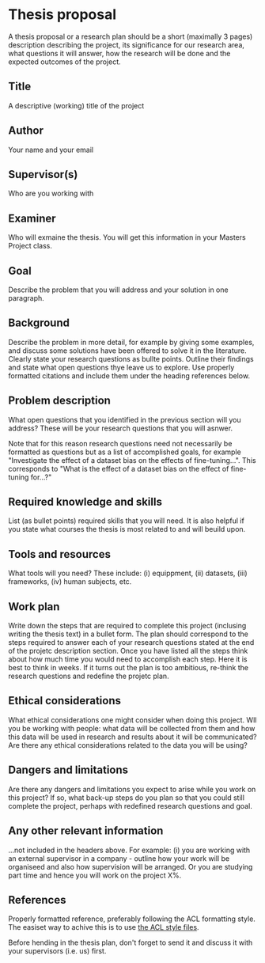 # Thesis proposal

A thesis proposal or a research plan should be a short (maximally 3 pages) description describing the project, its significance for our research area, what questions it will answer, how the research will be done and the expected outcomes of the project.

## Title

A descriptive (working) title of the project

## Author

Your name and your email

## Supervisor(s)

Who are you working with

## Examiner

Who will exmaine the thesis. You will get this information in your Masters Project class.

## Goal

Describe the problem that you will address and your solution in one paragraph.

## Background

Describe the problem in more detail, for example by giving some examples, and discuss some  solutions have been offered to solve it in the literature. Clearly state your research questions as bullte points. Outline their findings and state what open questions thye leave us to explore. Use properly formatted citations and include them under the heading references below.

## Problem description

What open questions that you identified in the previous section will you address? These will be your research questions that you will asnwer.

Note that for this reason research questions need not necessarily be formatted as questions but as a list of accomplished goals, for example "Investigate the effect of a dataset bias on the effects of fine-tuning...". This corresponds to "What is the effect of a dataset bias on the effect of fine-tuning for...?"

## Required knowledge and skills

List (as bullet points) required skills that you will need. It is also helpful if you state what courses the thesis is most related to and will beuild upon.

## Tools and resources

What tools will you need? These include: (i) equippment, (ii) datasets, (iii) frameworks, (iv) human subjects, etc.

## Work plan

Write down the steps that are required to complete this project (inclusing writing the thesis text) in a bullet form. The plan should correspond to the steps required to answer each of your research questions stated at the end of the projetc description section. Once you have listed all the steps think about how much time you would need to accomplish each step. Here it is best to think in weeks. If it turns out the plan is too ambitious, re-think the research questions and redefine the projetc plan.

## Ethical considerations

What ethical considerations one might consider when doing this project. Wll you be working with people: what data will be collected from them and how this data will be used in research and results about it will be communicated? Are there any ethical considerations related to the data you will be using?

## Dangers and limitations

Are there any dangers and limitations you expect to arise while you work on this project? If so, what back-up steps do you plan so that you could still complete the project, perhaps with redefined research questions and goal.

## Any other relevant information

...not included in the headers above. For example: (i) you are working with an external supervisor in a company - outline how your work will be organiseed and also how supervision will be arranged. Or you are studying part time and hence you will work on the project X%.

## References

Properly formatted reference, preferably following the ACL formatting style. The easiset way to achive this is to use [the ACL style files](https://github.com/acl-org/acl-style-files).

Before hending in the thesis plan, don't forget to send it and discuss it with your supervisors (i.e. us) first.
